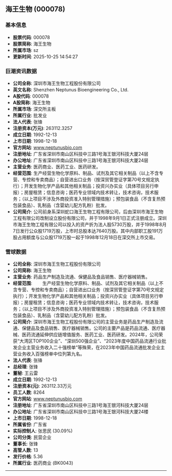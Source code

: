## 海王生物 (000078)

### 基本信息

- **股票代码**: 000078
- **股票简称**: 海王生物
- **所属市场**: sz
- **更新时间**: 2025-10-25 14:54:27

### 巨潮资讯数据

- **公司全称**: 深圳市海王生物工程股份有限公司
- **英文名称**: Shenzhen Neptunus Bioengineering Co., Ltd.
- **A股代码**: 000078
- **A股简称**: 海王生物
- **所属市场**: 深交所主板
- **所属行业**: 批发业
- **法人代表**: 张锋
- **注册资本(万元)**: 263112.3257
- **成立日期**: 1992-12-13
- **上市日期**: 1998-12-18
- **官方网站**: www.neptunusbio.com
- **注册地址**: 广东省深圳市南山区科技中三路1号海王银河科技大厦24层
- **办公地址**: 广东省深圳市南山区科技中三路1号海王银河科技大厦24层
- **主营业务**: 医药商业、医药工业、医药研发。
- **经营范围**: 生产经营生物化学原料、制品、试剂及其它相关制品（以上不含专营、专控和专卖商品）；自营进出口业务（按深贸管登证字第70号文规定执行）；开发生物化学产品和其他相关制品；投资兴办实业（具体项目另行申报）；房屋租赁；信息咨询；医药专业领域内技术转让，技术咨询，技术服务；（以上项目不涉及外商投资准入特别管理措施）；预包装食品（不含复热预包装食品）、乳制品（含婴幼儿配方乳粉）批发。
- **公司简介**: 公司前身系深圳蛇口海王生物工程有限公司，后由深圳市海王生物工程有限公司改制设立股份有限公司，并于1998年9月1日正式注册成立。深圳市海王生物工程有限公司以投入的资产折为法人股5730万股，并于1998年8月7日发行公众股1719万股，上市时总股本达7640万股。其中内部职工股191万股占用额度与公众股1719万股一起于1998年12月18日在深交所上市交易。

### 雪球数据

- **公司全称**: 深圳市海王生物工程股份有限公司
- **公司简称**: 海王生物
- **主营业务**: 药品生产制造及流通、保健品及食品销售、医疗器械销售。
- **经营范围**: 　　生产经营生物化学原料、制品、试剂及其它相关制品（以上不含专营、专控和专卖商品）；自营进出口业务（按深贸管登证字第70号文规定执行）；开发生物化学产品和其他相关制品；投资兴办实业（具体项目另行申报）；房屋租赁；信息咨询；医药专业领域内技术转让，技术咨询，技术服务；（以上项目不涉及外商投资准入特别管理措施）；预包装食品（不含复热预包装食品）、乳制品（含婴幼儿配方乳粉）批发。
- **公司简介**: 深圳市海王生物工程股份有限公司的主营业务是药品生产制造及流通、保健品及食品销售、医疗器械销售。公司的主要产品是药品流通、医疗器械、医药流通延伸供应链增值服务、医药工业、医药研发。2024年，公司荣获“大湾区TOP100企业”、“深圳500强企业”、“2023年度中国药品流通行业批发企业主营业务收入二十强榜单”等殊荣，在2023年中国药品流通批发企业主营业务收入百强榜单中位列第九名。
- **法人代表**: 张锋
- **总经理**: 张锋
- **董秘**: 王云雷
- **成立日期**: 1992-12-13
- **注册资本(元)**: 263112.33万元
- **员工人数**: 8264
- **官方网站**: www.neptunusbio.com
- **注册地址**: 广东省深圳市南山区科技中三路1号海王银河科技大厦24层
- **办公地址**: 广东省深圳市南山区科技中三路1号海王银河科技大厦24楼
- **上市日期**: 1998-12-18
- **所属省份**: 广东省
- **实际控制人**: 张思民 (30.09%)
- **公司分类**: 民营企业
- **董事长**: 张锋
- **高管人数**: 13
- **发行价格**: 5.36
- **所属行业**: 医药商业 (BK0043)

---